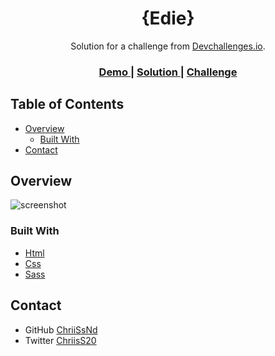 <!-- Please update value in the {}  -->

<h1 align="center">{Edie}</h1>

<div align="center">
   Solution for a challenge from  <a href="http://devchallenges.io" target="_blank">Devchallenges.io</a>.
</div>

<div align="center">
  <h3>
    <a href="https://edie-home.surge.sh">
      Demo
    </a>
    <span> | </span>
    <a href="https://github.com/ChriiSsNd/edie-home">
      Solution
    </a>
    <span> | </span>
    <a href="https://devchallenges.io/challenges/xobQBuf8zWWmiYMIAZe0">
      Challenge
    </a>
  </h3>
</div>

<!-- TABLE OF CONTENTS -->

## Table of Contents

- [Overview](#overview)
  - [Built With](#built-with)
- [Contact](#contact)

<!-- OVERVIEW -->

## Overview

![screenshot](screenchots/screenshot-desktop.png)

### Built With

<!-- This section should list any major frameworks that you built your project using. Here are a few examples.-->

- [Html](https://developer.mozilla.org/fr/docs/Web/HTML)
- [Css](https://developer.mozilla.org/fr/docs/Web/CSS)
- [Sass](https://sass-lang.com/guide)

## Contact

- GitHub [ChriiSsNd](https://github.com/ChriiSsNd)
- Twitter [ChriisS20](https://twitter.com/ChriisS20)
